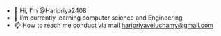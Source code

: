 - 👋 Hi, I’m @Haripriya2408
- 🌱 I’m currently learning computer science and Engineering 
- 📫 How to reach me conduct via mail haripriyaveluchamy@gmail.com 

<!---
Haripriya2408/Haripriya2408 is a ✨ special ✨ repository because its `README.md` (this file) appears on your GitHub profile.
You can click the Preview link to take a look at your changes.
--->
